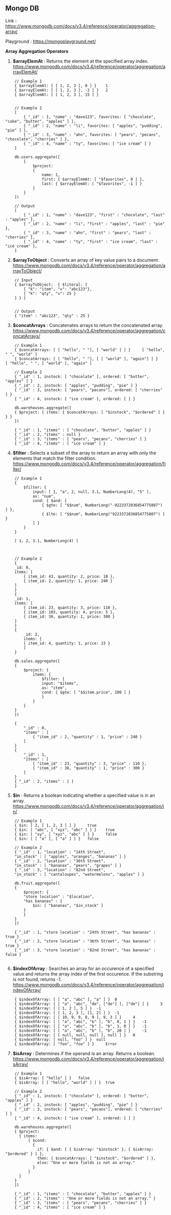 ## Mongo DB

Link : https://www.mongodb.com/docs/v3.4/reference/operator/aggregation-array/

Playground : https://mongoplayground.net/

**Array Aggregation Operators**

1. **$arrayElemAt** : Returns the element at the specified array index. 
https://www.mongodb.com/docs/v3.4/reference/operator/aggregation/arrayElemAt/

``` 
    // Example 1
    { $arrayElemAt: [ [ 1, 2, 3 ], 0 ] } 	1
    { $arrayElemAt: [ [ 1, 2, 3 ], -2 ] } 	2
    { $arrayElemAt: [ [ 1, 2, 3 ], 15 ] } 	 


    // Example 2
    [
        { "_id" : 1, "name" : "dave123", favorites: [ "chocolate", "cake", "butter", "apples" ] },
        { "_id" : 2, "name" : "li", favorites: [ "apples", "pudding", "pie" ] },
        { "_id" : 3, "name" : "ahn", favorites: [ "pears", "pecans", "chocolate", "cherries" ] },
        { "_id" : 4, "name" : "ty", favorites: [ "ice cream" ] }
    ]

    db.users.aggregate([
        {
            $project:
            {
                name: 1,
                first: { $arrayElemAt: [ "$favorites", 0 ] },
                last: { $arrayElemAt: [ "$favorites", -1 ] }
            }
        }
    ])

    // Output
    [
        { "_id" : 1, "name" : "dave123", "first" : "chocolate", "last" : "apples" },
        { "_id" : 2, "name" : "li", "first" : "apples", "last" : "pie" },
        { "_id" : 3, "name" : "ahn", "first" : "pears", "last" : "cherries" },
        { "_id" : 4, "name" : "ty", "first" : "ice cream", "last" : "ice cream" },
    ]

```

2. **$arrayToObject** : Converts an array of key value pairs to a document.
https://www.mongodb.com/docs/v3.4/reference/operator/aggregation/arrayToObject/

```
    // Input 
    { $arrayToObject:  { $literal: [
        { "k": "item", "v": "abc123"},
        { "k": "qty", "v": 25 }
    ] } }

        
    // Output 
    { "item" : "abc123", "qty" : 25 }
```


3. **$concatArrays** :	Concatenates arrays to return the concatenated array.
https://www.mongodb.com/docs/v3.4/reference/operator/aggregation/concatArrays/

``` 
    // Example 1
    { $concatArrays: [ [ "hello", " "], [ "world" ] ] } 	[ "hello", " ", "world" ]
    { $concatArrays: [ [ "hello", " "], [ [ "world" ], "again"] ] } 	[ "hello", " ", [ "world" ], "again" ]

    // Example 2
    { "_id" : 1, instock: [ "chocolate" ], ordered: [ "butter", "apples" ] }
    { "_id" : 2, instock: [ "apples", "pudding", "pie" ] }
    { "_id" : 3, instock: [ "pears", "pecans"], ordered: [ "cherries" ] }
    { "_id" : 4, instock: [ "ice cream" ], ordered: [ ] }

    db.warehouses.aggregate([
    { $project: { items: { $concatArrays: [ "$instock", "$ordered" ] } } }
    ])

    { "_id" : 1, "items" : [ "chocolate", "butter", "apples" ] }
    { "_id" : 2, "items" : null }
    { "_id" : 3, "items" : [ "pears", "pecans", "cherries" ] }
    { "_id" : 4, "items" : [ "ice cream" ] }
```

4. **$filter** : Selects a subset of the array to return an array with only the elements that match the filter condition.
https://www.mongodb.com/docs/v3.4/reference/operator/aggregation/filter/

``` 
    // Example 1 
    {
        $filter: {
            input: [ 1, "a", 2, null, 3.1, NumberLong(4), "5" ],
            as: "num",
            cond: { $and: [
                { $gte: [ "$$num", NumberLong("-9223372036854775807") ] },
                { $lte: [ "$$num", NumberLong("9223372036854775807") ] }
            ] }
        }
    }

    [ 1, 2, 3.1, NumberLong(4) ]



    // Example 2 
    {
    _id: 0,
    items: [
        { item_id: 43, quantity: 2, price: 10 },
        { item_id: 2, quantity: 1, price: 240 }
    ]
    }
    {
    _id: 1,
    items: [
        { item_id: 23, quantity: 3, price: 110 },
        { item_id: 103, quantity: 4, price: 5 },
        { item_id: 38, quantity: 1, price: 300 }
    ]
    }
    {
        _id: 2,
        items: [
        { item_id: 4, quantity: 1, price: 23 }
        ]
    }

    db.sales.aggregate([
    {
        $project: {
            items: {
                $filter: {
                input: "$items",
                as: "item",
                cond: { $gte: [ "$$item.price", 100 ] }
                }
            }
        }
    }
    ])

    {
        "_id" : 0,
        "items" : [
            { "item_id" : 2, "quantity" : 1, "price" : 240 }
        ]
    }
    {
        "_id" : 1,
        "items" : [
            { "item_id" : 23, "quantity" : 3, "price" : 110 },
            { "item_id" : 38, "quantity" : 1, "price" : 300 }
        ]
    }
    { "_id" : 2, "items" : [ ] 
    }
```
5. **$in** : Returns a boolean indicating whether a specified value is in an array.
https://www.mongodb.com/docs/v3.4/reference/operator/aggregation/in/

``` 
    // Example 1
    { $in: [ 2, [ 1, 2, 3 ] ] } 	true
    { $in: [ "abc", [ "xyz", "abc" ] ] } 	true
    { $in: [ "xy", [ "xyz", "abc" ] ] } 	false
    { $in: [ [ "a" ], [ "a" ] ] } 	false

    // Example 2
    { "_id" : 1, "location" : "24th Street",
    "in_stock" : [ "apples", "oranges", "bananas" ] }
    { "_id" : 2, "location" : "36th Street",
    "in_stock" : [ "bananas", "pears", "grapes" ] }
    { "_id" : 3, "location" : "82nd Street",
    "in_stock" : [ "cantaloupes", "watermelons", "apples" ] }

    db.fruit.aggregate([
    {
        $project: {
        "store location" : "$location",
        "has bananas" : {
            $in: [ "bananas", "$in_stock" ]
        }
        }
    }
    ])

    { "_id" : 1, "store location" : "24th Street", "has bananas" : true }
    { "_id" : 2, "store location" : "36th Street", "has bananas" : true }
    { "_id" : 3, "store location" : "82nd Street", "has bananas" : false }


```

6. **$indexOfArray** : Searches an array for an occurence of a specified value and returns the array index of the first occurence. If the substring is not found, returns -1.
https://www.mongodb.com/docs/v3.4/reference/operator/aggregation/indexOfArray/

```
    { $indexOfArray: [ [ "a", "abc" ], "a" ] } 	0
    { $indexOfArray: [ [ "a", "abc", "de", ["de"] ], ["de"] ] } 	3
    { $indexOfArray: [ [ 1, 2 ], 5 ] } 	-1
    { $indexOfArray: [ [ 1, 2, 3 ], [1, 2] ] } 	-1
    { $indexOfArray: [ [ 10, 9, 9, 8, 9 ], 9, 3 ] } 	4
    { $indexOfArray: [ [ "a", "abc", "b" ], "b", 0, 1 ] } 	-1
    { $indexOfArray: [ [ "a", "abc", "b" ], "b", 1, 0 ] } 	-1
    { $indexOfArray: [ [ "a", "abc", "b" ], "b", 20 ] } 	-1
    { $indexOfArray: [ [ null, null, null ], null ] } 	0
    { $indexOfArray: [ null, "foo" ] } 	null
    { $indexOfArray: [ "foo", "foo" ] } 	Error
```

7. **$isArray** : Determines if the operand is an array. Returns a boolean.
https://www.mongodb.com/docs/v3.4/reference/operator/aggregation/isArray/

``` 
    // Example 1
    { $isArray: [ "hello" ] } 	false
    { $isArray: [ [ "hello", "world" ] ] } 	true

    // Example 2
    { "_id" : 1, instock: [ "chocolate" ], ordered: [ "butter", "apples" ] }
    { "_id" : 2, instock: [ "apples", "pudding", "pie" ] }
    { "_id" : 3, instock: [ "pears", "pecans"], ordered: [ "cherries" ] }
    { "_id" : 4, instock: [ "ice cream" ], ordered: [ ] }

    db.warehouses.aggregate([
    { $project:
      { items:
          { $cond:
            {
              if: { $and: [ { $isArray: "$instock" }, { $isArray: "$ordered" } ] },
              then: { $concatArrays: [ "$instock", "$ordered" ] },
              else: "One or more fields is not an array."
            }
          }
      }
    }
    ])

    { "_id" : 1, "items" : [ "chocolate", "butter", "apples" ] }
    { "_id" : 2, "items" : "One or more fields is not an array." }
    { "_id" : 3, "items" : [ "pears", "pecans", "cherries" ] }
    { "_id" : 4, "items" : [ "ice cream" ] }
```

